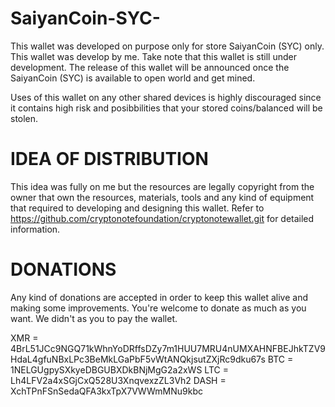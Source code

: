 # SaiyanCoin-SYC-

This wallet was developed on purpose only for store SaiyanCoin (SYC) only.
This wallet was develop by me.
Take note that this wallet is still under development. The release of this wallet will be announced once the 
SaiyanCoin (SYC) is available to open world and get mined.

Uses of this wallet on any other shared devices is highly discouraged since it contains high risk
and posibbilities that your stored coins/balanced will be stolen.

# IDEA OF DISTRIBUTION

This idea was fully on me but the resources are legally copyright from the owner that own the resources, materials, tools
and any kind of equipment that required to developing and designing this wallet. Refer to https://github.com/cryptonotefoundation/cryptonotewallet.git for detailed information.

# DONATIONS

Any kind of donations are accepted in order to keep this wallet alive and making some improvements. You're
welcome to donate as much as you want. We didn't as you to pay the wallet. 

XMR = 4BrL51JCc9NGQ71kWhnYoDRffsDZy7m1HUU7MRU4nUMXAHNFBEJhkTZV9HdaL4gfuNBxLPc3BeMkLGaPbF5vWtANQkjsutZXjRc9dku67s
BTC = 1NELGUgpySXkyeDBGUBXDkBNjMgG2a2xWS
LTC = Lh4LFV2a4xSGjCxQ528U3XnqvexzZL3Vh2
DASH = XchTPnFSnSedaQFA3kxTpX7VWWmMNu9kbc

